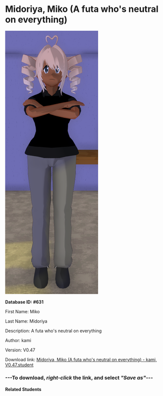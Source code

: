 # Midoriya, Miko (A futa who's neutral on everything)

<img src="Files/Midoriya, Miko (A futa who's neutral on everything).png" title="Midoriya, Miko (A futa who's neutral on everything) - kami, V0.47">

**Database ID: #631**

First Name: Miko

Last Name: Midoriya

Description: A futa who's neutral on everything

Author: kami

Version: V0.47

Download link: <a href="https://raw.githubusercontent.com/Arbiter1223/Daigaku-Gurashi-Custom-Students/master/Students/Files/Midoriya%2C%20Miko%20(A%20futa%20who's%20neutral%20on%20everything)%20-%20kami%2C%20V0.47.student">Midoriya, Miko (A futa who's neutral on everything) - kami, V0.47.student</a>

### ---**To download, _right-click_ the link, and select _"Save as"_**---

#### Related Students

